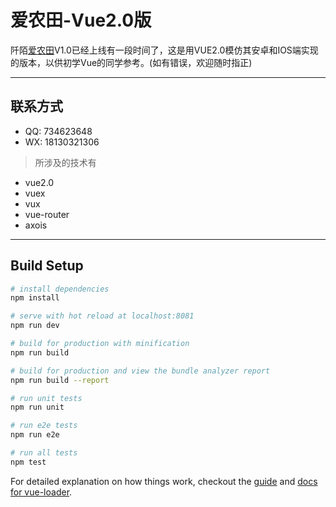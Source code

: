 # 爱农田-Vue2.0版
阡陌[爱农田](http://www.qmant.com)V1.0已经上线有一段时间了，这是用VUE2.0模仿其安卓和IOS端实现的版本，以供初学Vue的同学参考。(如有错误，欢迎随时指正)
***
## 联系方式
* QQ: 734623648
* WX: 18130321306

> 所涉及的技术有
- vue2.0
- vuex
- vux
- vue-router
- axois
***
## Build Setup

``` bash
# install dependencies
npm install

# serve with hot reload at localhost:8081
npm run dev

# build for production with minification
npm run build

# build for production and view the bundle analyzer report
npm run build --report

# run unit tests
npm run unit

# run e2e tests
npm run e2e

# run all tests
npm test
```

For detailed explanation on how things work, checkout the [guide](http://vuejs-templates.github.io/webpack/) and [docs for vue-loader](http://vuejs.github.io/vue-loader).

